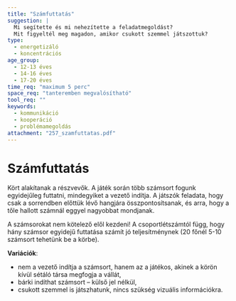 ```yaml
---
title: "Számfuttatás"
suggestion: | 
  Mi segítette és mi nehezítette a feladatmegoldást?
  Mit figyeltél meg magadon, amikor csukott szemmel játszottuk?
type:
  - energetizáló
  - koncentrációs
age_group:
  - 12-13 éves
  - 14-16 éves
  - 17-20 éves
time_req: "maximum 5 perc"
space_req: "tanteremben megvalósítható"
tool_req: ""
keywords: 
  - kommunikáció
  - kooperáció
  - problémamegoldás
attachment: "257_szamfuttatas.pdf"
---
```


# Számfuttatás

Kört alakítanak a részvevők. A játék során több számsort fogunk egyidejűleg futtatni, mindegyiket a vezető indítja. A játszók feladata, hogy csak a sorrendben előttük lévő hangjára összpontosítsanak, és arra, hogy a tőle hallott számnál eggyel nagyobbat mondjanak.

A számsorokat nem kötelező elől kezdeni! A csoportlétszámtól függ, hogy hány számsor egyidejű futtatása számít jó teljesítménynek (20 főnél 5-10 számsort tehetünk be a körbe).

 **Variációk**:

* nem a vezető indítja a számsort, hanem az a játékos, akinek a körön kívül sétáló társa megfogja a vállát,
* bárki indíthat számsort – külső jel nélkül,
* csukott szemmel is játszhatunk, nincs szükség vizuális információkra.
  
  
